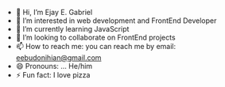 - 👋 Hi, I’m Ejay E. Gabriel
- 👀 I’m interested in web development and FrontEnd Developer
- 🌱 I’m currently learning JavaScript
- 💞️ I’m looking to collaborate on FrontEnd projects
- 📫 How to reach me: you can reach me by email: eebudonihian@gmail.com 
- 😄 Pronouns: ... He/him 
- ⚡ Fun fact: I love pizza

<!---
EJ-365/EJ-365 is a ✨ special ✨ repository because its `README.md` (this file) appears on your GitHub profile.
You can click the Preview link to take a look at your changes.
--->
